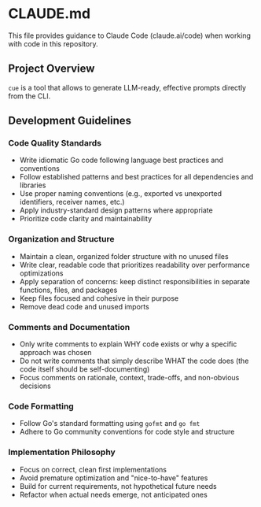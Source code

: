 # CLAUDE.md

This file provides guidance to Claude Code (claude.ai/code) when working with code in this repository.

## Project Overview

`cue` is a tool that allows to generate LLM-ready, effective prompts directly from the CLI.

## Development Guidelines

### Code Quality Standards
- Write idiomatic Go code following language best practices and conventions
- Follow established patterns and best practices for all dependencies and libraries
- Use proper naming conventions (e.g., exported vs unexported identifiers, receiver names, etc.)
- Apply industry-standard design patterns where appropriate
- Prioritize code clarity and maintainability

### Organization and Structure
- Maintain a clean, organized folder structure with no unused files
- Write clear, readable code that prioritizes readability over performance optimizations
- Apply separation of concerns: keep distinct responsibilities in separate functions, files, and packages
- Keep files focused and cohesive in their purpose
- Remove dead code and unused imports

### Comments and Documentation
- Only write comments to explain WHY code exists or why a specific approach was chosen
- Do not write comments that simply describe WHAT the code does (the code itself should be self-documenting)
- Focus comments on rationale, context, trade-offs, and non-obvious decisions

### Code Formatting
- Follow Go's standard formatting using `gofmt` and `go fmt`
- Adhere to Go community conventions for code style and structure

### Implementation Philosophy
- Focus on correct, clean first implementations
- Avoid premature optimization and "nice-to-have" features
- Build for current requirements, not hypothetical future needs
- Refactor when actual needs emerge, not anticipated ones
